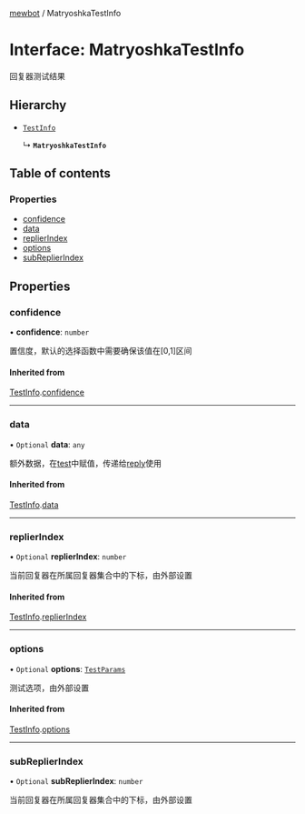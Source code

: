 [mewbot](../README.md) / MatryoshkaTestInfo

# Interface: MatryoshkaTestInfo

回复器测试结果

## Hierarchy

- [`TestInfo`](TestInfo.md)

  ↳ **`MatryoshkaTestInfo`**

## Table of contents

### Properties

- [confidence](MatryoshkaTestInfo.md#confidence)
- [data](MatryoshkaTestInfo.md#data)
- [replierIndex](MatryoshkaTestInfo.md#replierindex)
- [options](MatryoshkaTestInfo.md#options)
- [subReplierIndex](MatryoshkaTestInfo.md#subreplierindex)

## Properties

### confidence

• **confidence**: `number`

置信度，默认的选择函数中需要确保该值在[0,1]区间

#### Inherited from

[TestInfo](TestInfo.md).[confidence](TestInfo.md#confidence)

___

### data

• `Optional` **data**: `any`

额外数据，在[test](../classes/Replier.md#test)中赋值，传递给[reply](../classes/Replier.md#reply)使用

#### Inherited from

[TestInfo](TestInfo.md).[data](TestInfo.md#data)

___

### replierIndex

• `Optional` **replierIndex**: `number`

当前回复器在所属回复器集合中的下标，由外部设置

#### Inherited from

[TestInfo](TestInfo.md).[replierIndex](TestInfo.md#replierindex)

___

### options

• `Optional` **options**: [`TestParams`](TestParams.md)

测试选项，由外部设置

#### Inherited from

[TestInfo](TestInfo.md).[options](TestInfo.md#options)

___

### subReplierIndex

• `Optional` **subReplierIndex**: `number`

当前回复器在所属回复器集合中的下标，由外部设置
